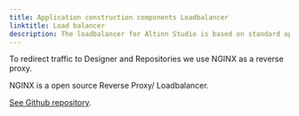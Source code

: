 ```yaml
---
title: Application construction components Loadbalancer
linktitle: Load balancer
description: The loadbalancer for Altinn Studio is based on standard open source software.
---
```


To redirect traffic to Designer and Repositories we use NGINX as a reverse proxy.

NGINX is a open source Reverse Proxy/ Loadbalancer.

[See Github repository](https://github.com/nginx/nginx).
